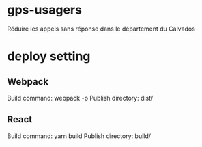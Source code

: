 # gps-usagers

Réduire les appels sans réponse dans le département du Calvados

# deploy setting

## Webpack

Build command: webpack -p
Publish directory: dist/

## React

Build command: yarn build
Publish directory: build/
